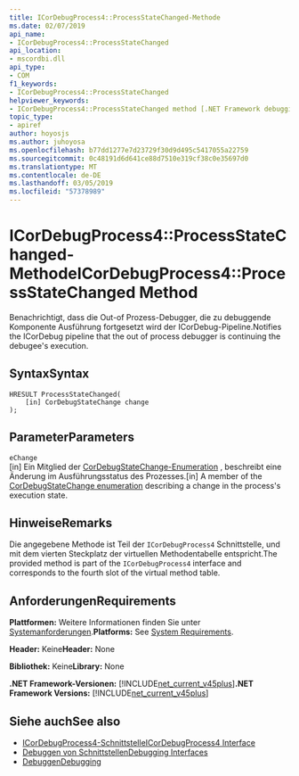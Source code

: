 ```yaml
---
title: ICorDebugProcess4::ProcessStateChanged-Methode
ms.date: 02/07/2019
api_name:
- ICorDebugProcess4::ProcessStateChanged
api_location:
- mscordbi.dll
api_type:
- COM
f1_keywords:
- ICorDebugProcess4::ProcessStateChanged
helpviewer_keywords:
- ICorDebugProcess4::ProcessStateChanged method [.NET Framework debugging]
topic_type:
- apiref
author: hoyosjs
ms.author: juhoyosa
ms.openlocfilehash: b77dd1277e7d23729f30d9d495c5417055a22759
ms.sourcegitcommit: 0c48191d6d641ce88d7510e319cf38c0e35697d0
ms.translationtype: MT
ms.contentlocale: de-DE
ms.lasthandoff: 03/05/2019
ms.locfileid: "57378989"
---
```

# <a name="icordebugprocess4processstatechanged-method"></a><span data-ttu-id="55ef9-102">ICorDebugProcess4::ProcessStateChanged-Methode</span><span class="sxs-lookup"><span data-stu-id="55ef9-102">ICorDebugProcess4::ProcessStateChanged Method</span></span>

<span data-ttu-id="55ef9-103">Benachrichtigt, dass die Out-of Prozess-Debugger, die zu debuggende Komponente Ausführung fortgesetzt wird der ICorDebug-Pipeline.</span><span class="sxs-lookup"><span data-stu-id="55ef9-103">Notifies the ICorDebug pipeline that the out of process debugger is continuing the debugee's execution.</span></span>

## <a name="syntax"></a><span data-ttu-id="55ef9-104">Syntax</span><span class="sxs-lookup"><span data-stu-id="55ef9-104">Syntax</span></span>

```
HRESULT ProcessStateChanged(
    [in] CorDebugStateChange change
);
```

## <a name="parameters"></a><span data-ttu-id="55ef9-105">Parameter</span><span class="sxs-lookup"><span data-stu-id="55ef9-105">Parameters</span></span>

 `eChange`\
<span data-ttu-id="55ef9-106">[in] Ein Mitglied der [CorDebugStateChange-Enumeration](cordebugstatechange-enumeration.md) , beschreibt eine Änderung im Ausführungsstatus des Prozesses.</span><span class="sxs-lookup"><span data-stu-id="55ef9-106">[in] A member of the [CorDebugStateChange enumeration](cordebugstatechange-enumeration.md) describing a change in the process's execution state.</span></span>

## <a name="remarks"></a><span data-ttu-id="55ef9-107">Hinweise</span><span class="sxs-lookup"><span data-stu-id="55ef9-107">Remarks</span></span>

<span data-ttu-id="55ef9-108">Die angegebene Methode ist Teil der `ICorDebugProcess4` Schnittstelle, und mit dem vierten Steckplatz der virtuellen Methodentabelle entspricht.</span><span class="sxs-lookup"><span data-stu-id="55ef9-108">The provided method is part of the `ICorDebugProcess4` interface and corresponds to the fourth slot of the virtual method table.</span></span>

## <a name="requirements"></a><span data-ttu-id="55ef9-109">Anforderungen</span><span class="sxs-lookup"><span data-stu-id="55ef9-109">Requirements</span></span>

 <span data-ttu-id="55ef9-110">**Plattformen:** Weitere Informationen finden Sie unter [Systemanforderungen](../../../../docs/framework/get-started/system-requirements.md).</span><span class="sxs-lookup"><span data-stu-id="55ef9-110">**Platforms:** See [System Requirements](../../../../docs/framework/get-started/system-requirements.md).</span></span>

 <span data-ttu-id="55ef9-111">**Header:** Keine</span><span class="sxs-lookup"><span data-stu-id="55ef9-111">**Header:** None</span></span>

 <span data-ttu-id="55ef9-112">**Bibliothek:** Keine</span><span class="sxs-lookup"><span data-stu-id="55ef9-112">**Library:** None</span></span>
 
 <span data-ttu-id="55ef9-113">**.NET Framework-Versionen:** [!INCLUDE[net_current_v45plus](../../../../includes/net-current-v20plus-md.md)]</span><span class="sxs-lookup"><span data-stu-id="55ef9-113">**.NET Framework Versions:** [!INCLUDE[net_current_v45plus](../../../../includes/net-current-v20plus-md.md)]</span></span>

## <a name="see-also"></a><span data-ttu-id="55ef9-114">Siehe auch</span><span class="sxs-lookup"><span data-stu-id="55ef9-114">See also</span></span>

- [<span data-ttu-id="55ef9-115">ICorDebugProcess4-Schnittstelle</span><span class="sxs-lookup"><span data-stu-id="55ef9-115">ICorDebugProcess4 Interface</span></span>](icordebugprocess4-interface.md)
- [<span data-ttu-id="55ef9-116">Debuggen von Schnittstellen</span><span class="sxs-lookup"><span data-stu-id="55ef9-116">Debugging Interfaces</span></span>](debugging-interfaces.md)
- [<span data-ttu-id="55ef9-117">Debuggen</span><span class="sxs-lookup"><span data-stu-id="55ef9-117">Debugging</span></span>](index.md)